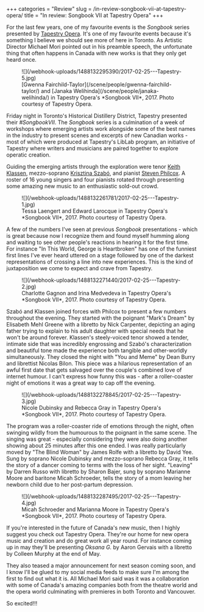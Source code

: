 +++
categories = "Review"
slug = /in-review-songbook-vii-at-tapestry-opera/
title = "In review: Songbook VII at Tapestry Opera"
+++

For the last few years, one of my favourite events is the *Songbook* series presented by [Tapestry Opera](/scene/companies/tapestry-opera/). It's one of my favourite events because it's something I believe we should see more of here in Toronto. As Artistic Director Michael Mori pointed out in his preamble speech, the unfortunate thing that often happens in Canada with new works is that they only get heard once.

<figure data-type="image">
![](/webhook-uploads/1488132295390/2017-02-25---Tapestry-5.jpg)
<figcaption>[Gwenna Fairchild-Taylor](/scene/people/gwenna-fairchild-taylor/) and [Janaka Welihinda](/scene/people/janaka-welihinda/) in Tapestry Opera's *Songbook VII*, 2017. Photo courtesy of Tapestry Opera.</figcaption>
</figure>

Friday night in Toronto's Historical Distillery District, Tapestry presented their *#SongbookVII*. The *Songbook* series is a culmination of a week of workshops where emerging artists work alongside some of the best names in the industry to present scenes and excerpts of new Canadian works - most of which were produced at Tapestry's LibLab program, an initiative of Tapestry where writers and musicians are paired together to explore operatic creation. 

Guiding the emerging artists through the exploration were tenor [Keith Klassen](/scene/people/keith-klassen/), mezzo-soprano [Krisztina Szabó](/scene/people/krisztina-szabo/), and pianist [Steven Philcox](/scene/people/steven-philcox/). A roster of 16 young singers and four pianists rotated through presenting some amazing new music to an enthusiastic sold-out crowd. 

<figure data-type="image">
![](/webhook-uploads/1488132261781/2017-02-25---Tapestry-1.jpg)
<figcaption>Tessa Laengert and Edward Larocque in Tapestry Opera's *Songbook VII*, 2017. Photo courtesy of Tapestry Opera.</figcaption>
</figure>

A few of the numbers I've seen at previous *Songbook* presentations - which is great because now I recognize them and found myself humming along and waiting to see other people's reactions in hearing it for the first time. For instance "In This World, George is Heartbroken" has one of the funniest first lines I've ever heard uttered on a stage followed by one of the darkest representations of crossing a line into new experiences. This is the kind of juxtaposition we come to expect and crave from Tapestry. 

<figure data-type="image">
![](/webhook-uploads/1488132271440/2017-02-25---Tapestry-2.jpg)
<figcaption>Charlotte Gagnon and Irina Medvedeva in Tapestry Opera's *Songbook VII*, 2017. Photo courtesy of Tapestry Opera.</figcaption>
</figure>

Szabó and Klassen joined forces with Philcox to present a few numbers throughout the evening. They started with the poignant "Mark's Dream" by Elisabeth Mehl Greene with a libretto by Nick Carpenter, depicting an aging father trying to explain to his adult daughter with special needs that he won't be around forever. Klassen's steely-voiced tenor showed a tender, intimate side that was incredibly engrossing and Szabó's characterization and beautiful tone made the experience both tangible and other-worldly simultaneously. They closed the night with "You and Meme" by Dean Burry and librettist Nicolas Bilon. This piece was a hilarious representation of an awful first date that gets salvaged over the couple's combined love of internet humour. I can't express how funny this was - after a roller-coaster night of emotions it was a great way to cap off the evening. 

<figure data-type="image">
![](/webhook-uploads/1488132278845/2017-02-25---Tapestry-3.jpg)
<figcaption>Nicole Dubinsky and Rebecca Gray in Tapestry Opera's *Songbook VII*, 2017. Photo courtesy of Tapestry Opera.</figcaption>
</figure>

The program was a roller-coaster ride of emotions through the night, often swinging wildly from the humourous to the poignant in the same scene. The singing was great - especially considering they were also doing another showing about 25 minutes after this one ended. I was really particularly moved by "The Blind Woman" by James Rolfe with a libretto by David Yee. Sung by soprano Nicole Dubinsky and mezzo-soprano Rebecca Gray, it tells the story of a dancer coming to terms with the loss of her sight. "Leaving" by Darren Russo with libretto by Sharon Bajer, sung by soprano Marianne Moore and baritone Micah Schroeder, tells the story of a mom leaving her newborn child due to her post-partum depression.  

<figure data-type="image">
![](/webhook-uploads/1488132287495/2017-02-25---Tapestry-4.jpg)
<figcaption>Micah Schroeder and Marianna Moore in Tapestry Opera's *Songbook VII*, 2017. Photo courtesy of Tapestry Opera.</figcaption>
</figure>

If you're interested in the future of Canada's new music, then I highly suggest you check out Tapestry Opera. They're our home for new opera music and creation and do great work all year round. For instance coming up in may they'll be presenting *Oksana G.* by Aaron Gervais with a libretto by Colleen Murphy at the end of May. 

They also teased a major announcement for next season coming soon, and I know I'll be glued to my social media feeds to make sure I'm among the first to find out what it is. All Michael Mori said was it was a collaboration with some of Canada's amazing companies both from the theatre world and the opera world culminating with premieres in both Toronto and Vancouver. 

So excited!!!
